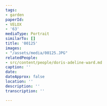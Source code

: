 ```yaml
---
tags:
- garden
paperId:
- VELOX
- '63'
mediaType: Portrait
similarTo: []
title: '00125'
images:
- "/assets/media/00125.JPG"
relatedPeople:
- src/content/people/doris-adeline-ward.md
caption: ''
date: 
dateApprox: false
location: ''
description: ''
transcription: ''

---
```

